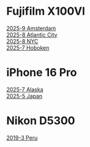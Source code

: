 # Fujifilm X100VI
<a href="{{ site.baseurl }}/pics/2025-9-amsterdam/"> 2025-9 Amsterdam</a><br>
<a href="{{ site.baseurl }}/pics/2025-8-atlantic-city/"> 2025-8 Atlantic City</a><br>
<a href="{{ site.baseurl }}/pics/2025-8-nyc/"> 2025-8 NYC </a><br>
<a href="{{ site.baseurl }}/pics/2025-7-hoboken/"> 2025-7 Hoboken </a><br>

# iPhone 16 Pro
<a href="{{ site.baseurl }}/pics/2025-7-alaska/"> 2025-7 Alaska </a><br>
<a href="{{ site.baseurl }}/pics/2025-5-japan/"> 2025-5 Japan </a><br>

# Nikon D5300
<a href="{{ site.baseurl }}/pics/2019-3-peru/"> 2019-3 Peru </a><br>
